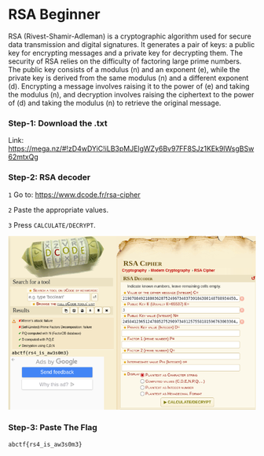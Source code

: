 # RSA Beginner         

RSA (Rivest-Shamir-Adleman) is a cryptographic algorithm used for secure data transmission and digital signatures. It generates a pair of keys: a public key for encrypting messages and a private key for decrypting them. The security of RSA relies on the difficulty of factoring large prime numbers. The public key consists of a modulus (n) and an exponent (e), while the private key is derived from the same modulus (n) and a different exponent (d). Encrypting a message involves raising it to the power of (e) and taking the modulus (n), and decryption involves raising the ciphertext to the power of (d) and taking the modulus (n) to retrieve the original message.

### Step-1: Download the .txt

Link: https://mega.nz/#!zD4wDYiC!iLB3pMJElgWZy6Bv97FF8SJz1KEk9lWsgBSw62mtxQg

### Step-2: RSA decoder

`1` Go to: https://www.dcode.fr/rsa-cipher

`2` Paste the appropriate values.

`3` Press `CALCULATE/DECRYPT`.

![RSA](rsascreen.png)

### Step-3: Paste The Flag

```
abctf{rs4_is_aw3s0m3}
```